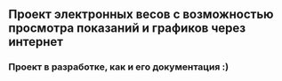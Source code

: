 ## Проект электронных весов с возможностью просмотра показаний и графиков через интернет

### Проект в разработке, как и его документация :)
